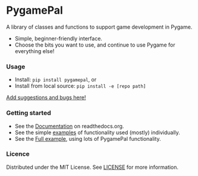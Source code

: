 # PygamePal

A library of classes and functions to support game development in Pygame.
- Simple, beginner-friendly interface.
- Choose the bits you want to use, and continue to use Pygame for everything else!

### Usage

- Install: `pip install pygamepal`, or
- Install from local source: `pip install -e [repo path]`

[Add suggestions and bugs here!](https://github.com/rik-cross/pygamepal/issues)

### Getting started

- See the [Documentation](https://pygamepal.readthedocs.io/en/latest/) on readthedocs.org.
- See the simple [examples](https://github.com/rik-cross/pygamepal/tree/main/examples) of functionality used (mostly) individually.
- See the [Full example](https://github.com/rik-cross/pygamepal/blob/main/examples/fullExample.py), using lots of PygamePal functionality.

### Licence

Distributed under the MIT License. See [LICENSE](https://github.com/rik-cross/pygamepal/blob/main/LICENSE) for more information.